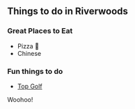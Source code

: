 ## Things to do in Riverwoods

### Great Places to Eat

- Pizza :pizza:
- Chinese


### Fun things to do

- [Top Golf](http://www.topgolf.com)

Woohoo!
